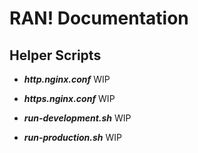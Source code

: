 # RAN! Documentation

## Helper Scripts

- ***http.nginx.conf***
  WIP

- ***https.nginx.conf***
  WIP

- ***run-development.sh***
  WIP

- ***run-production.sh***
  WIP

